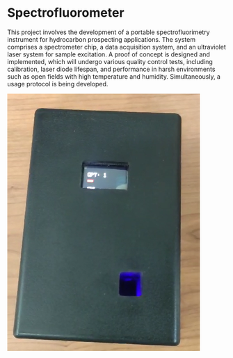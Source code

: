 # Spectrofluorometer

This project involves the development of a portable spectrofluorimetry instrument for hydrocarbon prospecting applications. The system comprises a spectrometer chip, a data acquisition system, and an ultraviolet laser system for sample excitation. A proof of concept is designed and implemented, which will undergo various quality control tests, including calibration, laser diode lifespan, and performance in harsh environments such as open fields with high temperature and humidity. Simultaneously, a usage protocol is being developed.

![Spectrofluorometer Instrument](Instrument_picture.PNG)
